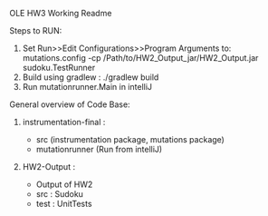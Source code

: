 OLE HW3 Working Readme

Steps to RUN:

1. Set Run>>Edit Configurations>>Program Arguments to:
mutations.config -cp /Path/to/HW2_Output_jar/HW2_Output.jar sudoku.TestRunner 
2. Build using gradlew : ./gradlew build
3. Run mutationrunner.Main in intelliJ


General overview of Code Base:

1. instrumentation-final :

	- src (instrumentation package, mutations package) 
	- mutationrunner (Run from intelliJ)

2. HW2-Output : 

	- Output of HW2
	- src : Sudoku 	
	- test : UnitTests
	


